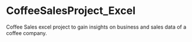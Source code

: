 # CoffeeSalesProject_Excel
Coffee Sales excel project to gain insights on business and sales data of a coffee company.
